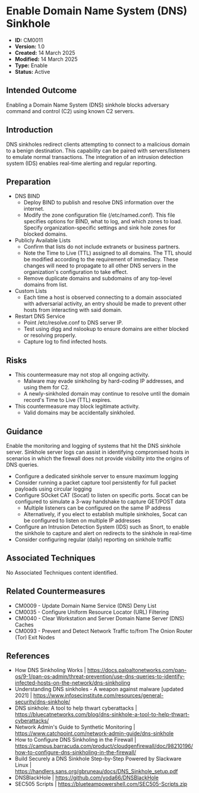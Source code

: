 # Enable Domain Name System (DNS) Sinkhole

* **ID:** CM0011
* **Version:** 1.0
* **Created:** 14 March 2025
* **Modified:** 14 March 2025
* **Type:** Enable
* **Status:** Active

## Intended Outcome

Enabling a Domain Name System (DNS) sinkhole blocks adversary command
and control (C2) using known C2 servers.

## Introduction

DNS sinkholes redirect clients attempting to connect to a malicious
domain to a benign destination. This capability can be paired with
servers/listeners to emulate normal transactions. The integration of an
intrusion detection system (IDS) enables real-time alerting and regular
reporting.

## Preparation

- DNS BIND
    - Deploy BIND to publish and resolve DNS information over the internet.
    - Modify the zone configuration file (/etc/named.conf). This file specifies options for BIND, what to log, and which zones to load. Specify organization-specific settings and sink hole zones for blocked domains.
- Publicly Available Lists
    - Confirm that lists do not include extranets or business partners.
    - Note the Time to Live (TTL) assigned to all domains. The TTL should be modified according to the requirement of immediacy. These changes will need to propagate to all other DNS servers in the organization's configuration to take effect.
    - Remove duplicate domains and subdomains of any top-level domains from list.
- Custom Lists
    - Each time a host is observed connecting to a domain associated with adversarial activity, an entry should be made to prevent other hosts from interacting with said domain.
- Restart DNS Service
    - Point /etc/resolve.conf to DNS server IP.
    - Test using digg and nslookup to ensure domains are either blocked or resolving properly.
    - Capture log to find infected hosts.

## Risks

- This countermeasure may not stop all ongoing activity.
    - Malware may evade sinkholing by hard-coding IP addresses, and using them for C2.
    - A newly-sinkholed domain may continue to resolve until the domain record's Time to Live (TTL) expires.
- This countermeasure may block legitimate activity.
    - Valid domains may be accidentally sinkholed.

## Guidance

Enable the monitoring and logging of systems that hit the DNS sinkhole server. Sinkhole server logs can assist in identifying compromised hosts in scenarios in which the firewall does not provide visibility into the origins of DNS queries.

- Configure a dedicated sinkhole server to ensure maximum logging
- Consider running a packet capture tool persistently for full packet payloads using circular logging
- Configure SOcket CAT (Socat) to listen on specific ports. Socat can be configured to simulate a 3-way handshake to capture GET/POST data
    - Multiple listeners can be configured on the same IP address
    - Alternatively, if you elect to establish multiple sinkholes, Socat can be configured to listen on multiple IP addresses
- Configure an Intrusion Detection System (IDS) such as Snort, to enable the sinkhole to capture and alert on redirects to the sinkhole in real-time
- Consider configuring regular (daily) reporting on sinkhole traffic

## Associated Techniques

No Associated Techniques content identified.

## Related Countermeasures

- CM0009 - Update Domain Name Service (DNS) Deny List
- CM0035 - Configure Uniform Resource Locator (URL) Filtering
- CM0040 - Clear Workstation and Server Domain Name Server (DNS) Caches
- CM0093 - Prevent and Detect Network Traffic to/from The Onion Router (Tor) Exit Nodes

## References

- How DNS Sinkholing Works | <https://docs.paloaltonetworks.com/pan-os/9-1/pan-os-admin/threat-prevention/use-dns-queries-to-identify-infected-hosts-on-the-network/dns-sinkholing>
- Understanding DNS sinkholes - A weapon against malware [updated 2021] | <https://www.infosecinstitute.com/resources/general-security/dns-sinkhole/>
- DNS sinkhole: A tool to help thwart cyberattacks | <https://bluecatnetworks.com/blog/dns-sinkhole-a-tool-to-help-thwart-cyberattacks/>
- Network Admin's Guide to Synthetic Monitoring | <https://www.catchpoint.com/network-admin-guide/dns-sinkhole>
- How to Configure DNS Sinkholing in the Firewall | <https://campus.barracuda.com/product/cloudgenfirewall/doc/98210196/how-to-configure-dns-sinkholing-in-the-firewall/>
- Build Securely a DNS Sinkhole Step-by-Step Powered by Slackware Linux | <https://handlers.sans.org/gbruneau/docs/DNS_Sinkhole_setup.pdf>
- DNSBlackHole | <https://github.com/yoda66/DNSBlackHole>
- SEC505 Scripts | <https://blueteampowershell.com/SEC505-Scripts.zip>
